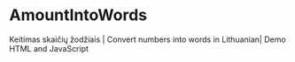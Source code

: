 # AmountIntoWords
Keitimas skaičių žodžiais | Convert numbers into words in Lithuanian| Demo
HTML and JavaScript
